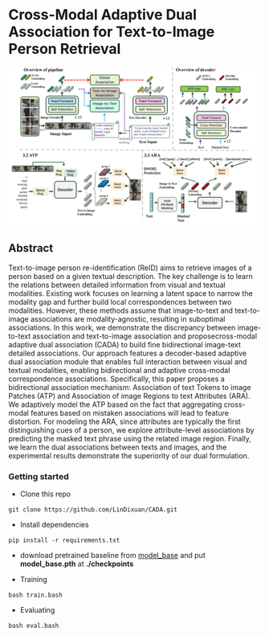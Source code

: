 # Cross-Modal Adaptive Dual Association for Text-to-Image Person Retrieval

![main](\doc\model.png)



## Abstract 

Text-to-image person re-identification (ReID) aims to retrieve images of a person based on a given textual description. The key challenge is to learn the relations between detailed information from visual and textual modalities. Existing work focuses on learning a latent space to narrow the modality gap and further build local correspondences between two modalities. 
However, these methods assume that image-to-text and text-to-image associations are modality-agnostic, resulting in suboptimal associations. 
In this work, we demonstrate the discrepancy between image-to-text association and text-to-image association and proposecross-modal adaptive dual association (CADA) to build fine bidirectional image-text detailed associations. 
 Our approach features a decoder-based adaptive dual association module that enables full interaction between visual and
textual modalities, enabling bidirectional and adaptive cross-modal correspondence associations. 
Specifically, this paper proposes a bidirectional association mechanism: Association of text Tokens to image Patches (ATP) and Association of image Regions to text Attributes (ARA).
We adaptively model the ATP based on the fact that aggregating cross-modal features based on mistaken associations will lead to feature distortion.
For modeling the ARA, since attributes are typically the first distinguishing cues of a person, we explore attribute-level associations by predicting the masked text phrase using the related image region.
Finally, we learn the dual associations between texts and images, and the experimental results demonstrate the superiority of our dual formulation.



### Getting started

- Clone this repo

```
git clone https://github.com/LinDixuan/CADA.git
```

- Install dependencies

```
pip install -r requirements.txt
```

- download pretrained baseline from [model_base](https://storage.googleapis.com/sfr-vision-language-research/BLIP/models/model_base.pth ) and put **model_base.pth** at **./checkpoints**

- Training

```
bash train.bash
```

- Evaluating

```
bash eval.bash
```

